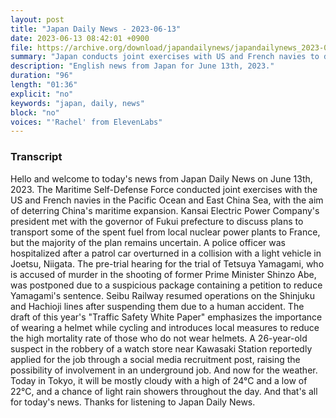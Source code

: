 ```yaml
---
layout: post
title: "Japan Daily News - 2023-06-13"
date: 2023-06-13 08:42:01 +0900
file: https://archive.org/download/japandailynews/japandailynews_2023-06-13.mp3
summary: "Japan conducts joint exercises with US and French navies to deter China's maritime expansion, Kansai Electric Power Company plans to transport some spent fuel to France, but the majority of the plan remains uncertain, & more…"
description: "English news from Japan for June 13th, 2023."
duration: "96"
length: "01:36"
explicit: "no"
keywords: "japan, daily, news"
block: "no"
voices: "'Rachel' from ElevenLabs"
---
```


### Transcript

Hello and welcome to today's news from Japan Daily News on June 13th, 2023. The Maritime Self-Defense Force conducted joint exercises with the US and French navies in the Pacific Ocean and East China Sea, with the aim of deterring China's maritime expansion. Kansai Electric Power Company's president met with the governor of Fukui prefecture to discuss plans to transport some of the spent fuel from local nuclear power plants to France, but the majority of the plan remains uncertain. A police officer was hospitalized after a patrol car overturned in a collision with a light vehicle in Joetsu, Niigata. The pre-trial hearing for the trial of Tetsuya Yamagami, who is accused of murder in the shooting of former Prime Minister Shinzo Abe, was postponed due to a suspicious package containing a petition to reduce Yamagami's sentence. Seibu Railway resumed operations on the Shinjuku and Hachioji lines after suspending them due to a human accident. The draft of this year's "Traffic Safety White Paper" emphasizes the importance of wearing a helmet while cycling and introduces local measures to reduce the high mortality rate of those who do not wear helmets. A 26-year-old suspect in the robbery of a watch store near Kawasaki Station reportedly applied for the job through a social media recruitment post, raising the possibility of involvement in an underground job. And now for the weather. Today in Tokyo, it will be mostly cloudy with a high of 24°C and a low of 22°C, and a chance of light rain showers throughout the day.  And that's all for today's news. Thanks for listening to Japan Daily News.
